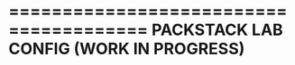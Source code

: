 =======================================
PACKSTACK LAB CONFIG (WORK IN PROGRESS)
=======================================
